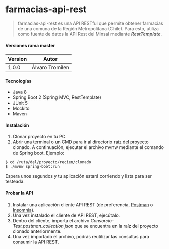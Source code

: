 # farmacias-api-rest
>farmacias-api-rest es una API RESTful que permite obtener farmacias de una comuna de la Región Metropolitana (Chile). Para
>esto, utiliza como fuente de datos la API Rest del Minsal mediante _**RestTemplate**_.
>
#### Versiones rama master
| Version | Autor|
|---------|------|
|1.0.0    |Álvaro Tromilen |

#### Tecnologías
* Java 8
* Spring Boot 2 (Spring MVC, RestTemplate)
* JUnit 5
* Mockito
* Maven

#### Instalación
1. Clonar proyecto en tu PC.
2. Abrir una terminal o un CMD para ir al directorio raíz del proyecto clonado. A continuación, ejecutar el archivo 
mvnw mediante el comando de Spring boot. Ejemplo:
```bash
$ cd /ruta/del/proyecto/recien/clonado
$ ./mvnw spring-boot:run
```

Espera unos segundos y tu aplicación estará corriendo y lista para ser testeada.

#### Probar la API
1. Instalar una aplicación cliente API REST (de preferencia, [Postman](https://www.postman.com/downloads/) 
o [Insomnia](https://insomnia.rest/)).
2. Una vez instalado el cliente de API REST, ejecútalo.
3. Dentro del cliente, importa el archivo *Consorcio-Test.postman_collection.json* que se encuentra en la raíz
del proyecto clonado anteriormente.
4. Una vez importado el archivo, podrás reutilizar las consultas para consumir la API REST.

